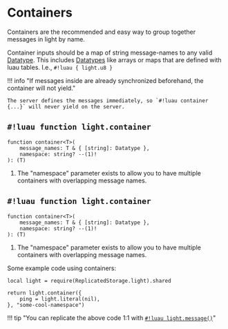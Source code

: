 # Containers

Containers are the recommended and easy way to group together messages in light by name.

Container inputs should be a map of string message-names to any valid [Datatype](../../../constants/datatypes/index.md).
This includes [Datatypes](../../../constants/datatypes/index.md) like arrays or maps that are defined with luau tables.
I.e., `#!luau { light.u8 }`

!!! info "If messages inside are already synchronized beforehand, the container will not yield."

    The server defines the messages immediately, so `#!luau container {...}` will never yield on the server.

## `#!luau function light.container`

```luau title='<!-- client --> <!-- shared --> <!-- sync --> <!-- async -->'
function container<T>(
    message_names: T & { [string]: Datatype },
    namespace: string? --(1)!
): (T)
```

1. The "namespace" parameter exists to allow you to have multiple containers with overlapping message names.

## `#!luau function light.container`

```luau title='<!-- server --> <!-- sync -->'
function container<T>(
    message_names: T & { [string]: Datatype },
    namespace: string? --(1)!
): (T)
```

1. The "namespace" parameter exists to allow you to have multiple containers with overlapping message names.

Some example code using containers:

```luau
local light = require(ReplicatedStorage.light).shared

return light.container({
    ping = light.literal(nil),
}, "some-cool-namespace")
```

!!! tip "You can replicate the above code 1:1 with [`#!luau light.message()`](./message.md)"
